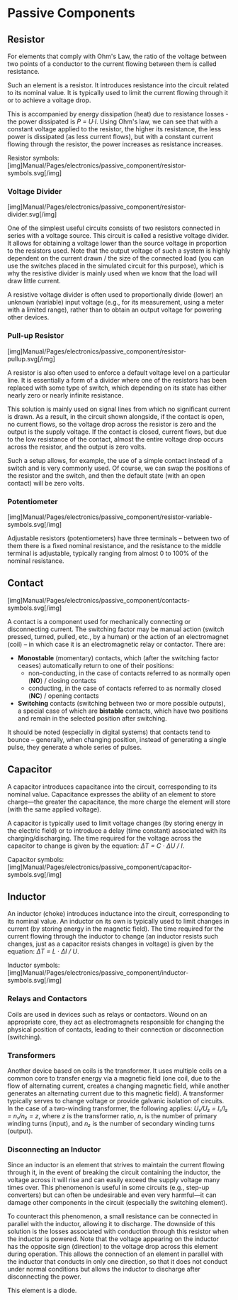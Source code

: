 <!--
SPDX-FileCopyrightText: Robert Ryszard Paciorek <rrp@opcode.eu.org>
SPDX-License-Identifier: MIT

AI tools (chat GPT) have been used for text translation and editing.
-->


Passive Components
==================

## Resistor

For elements that comply with Ohm's Law, the ratio of the voltage between two points of a conductor to the current flowing between them is called resistance.

Such an element is a resistor. It introduces resistance into the circuit related to its nominal value. It is typically used to limit the current flowing through it or to achieve a voltage drop.

This is accompanied by energy dissipation (heat) due to resistance losses - the power dissipated is *P = U·I*. Using Ohm's law, we can see that with a constant voltage applied to the resistor, the higher its resistance, the less power is dissipated (as less current flows), but with a constant current flowing through the resistor, the power increases as resistance increases.

Resistor symbols: [img]Manual/Pages/electronics/passive_component/resistor-symbols.svg[/img]

### Voltage Divider

[img]Manual/Pages/electronics/passive_component/resistor-divider.svg[/img]

One of the simplest useful circuits consists of two resistors connected in series with a voltage source. This circuit is called a resistive voltage divider. It allows for obtaining a voltage lower than the source voltage in proportion to the resistors used. Note that the output voltage of such a system is highly dependent on the current drawn / the size of the connected load (you can use the switches placed in the simulated circuit for this purpose), which is why the resistive divider is mainly used when we know that the load will draw little current.

A resistive voltage divider is often used to proportionally divide (lower) an unknown (variable) input voltage (e.g., for its measurement, using a meter with a limited range), rather than to obtain an output voltage for powering other devices.

### Pull-up Resistor

[img]Manual/Pages/electronics/passive_component/resistor-pullup.svg[/img]

A resistor is also often used to enforce a default voltage level on a particular line. It is essentially a form of a divider where one of the resistors has been replaced with some type of switch, which depending on its state has either nearly zero or nearly infinite resistance.

This solution is mainly used on signal lines from which no significant current is drawn. As a result, in the circuit shown alongside, if the contact is open, no current flows, so the voltage drop across the resistor is zero and the output is the supply voltage. If the contact is closed, current flows, but due to the low resistance of the contact, almost the entire voltage drop occurs across the resistor, and the output is zero volts.

Such a setup allows, for example, the use of a simple contact instead of a switch and is very commonly used. Of course, we can swap the positions of the resistor and the switch, and then the default state (with an open contact) will be zero volts.

### Potentiometer

[img]Manual/Pages/electronics/passive_component/resistor-variable-symbols.svg[/img]

Adjustable resistors (potentiometers) have three terminals – between two of them there is a fixed nominal resistance, and the resistance to the middle terminal is adjustable, typically ranging from almost 0 to 100% of the nominal resistance.

## Contact

[img]Manual/Pages/electronics/passive_component/contacts-symbols.svg[/img]

A contact is a component used for mechanically connecting or disconnecting current. The switching factor may be manual action (switch pressed, turned, pulled, etc., by a human) or the action of an electromagnet (coil) – in which case it is an electromagnetic relay or contactor. There are:

* **Monostable** (momentary) contacts, which (after the switching factor ceases) automatically return to one of their positions:
    * non-conducting, in the case of contacts referred to as normally open (**NO**) / closing contacts
    * conducting, in the case of contacts referred to as normally closed (**NC**) / opening contacts
* **Switching** contacts (switching between two or more possible outputs),
    a special case of which are **bistable** contacts, which have two positions and remain in the selected position after switching.

It should be noted (especially in digital systems) that contacts tend to bounce – generally, when changing position, instead of generating a single pulse, they generate a whole series of pulses.

## Capacitor

A capacitor introduces capacitance into the circuit, corresponding to its nominal value. Capacitance expresses the ability of an element to store charge—the greater the capacitance, the more charge the element will store (with the same applied voltage).

A capacitor is typically used to limit voltage changes (by storing energy in the electric field) or to introduce a delay (time constant) associated with its charging/discharging. The time required for the voltage across the capacitor to change is given by the equation: *ΔT = C · ΔU / I*.

Capacitor symbols: [img]Manual/Pages/electronics/passive_component/capacitor-symbols.svg[/img]

## Inductor

An inductor (choke) introduces inductance into the circuit, corresponding to its nominal value. An inductor on its own is typically used to limit changes in current (by storing energy in the magnetic field). The time required for the current flowing through the inductor to change (an inductor resists such changes, just as a capacitor resists changes in voltage) is given by the equation: *ΔT = L · ΔI / U*.

Inductor symbols: [img]Manual/Pages/electronics/passive_component/inductor-symbols.svg[/img]

### Relays and Contactors

Coils are used in devices such as relays or contactors. Wound on an appropriate core, they act as electromagnets responsible for changing the physical position of contacts, leading to their connection or disconnection (switching).

### Transformers

Another device based on coils is the transformer. It uses multiple coils on a common core to transfer energy via a magnetic field (one coil, due to the flow of alternating current, creates a changing magnetic field, while another generates an alternating current due to this magnetic field). A transformer typically serves to change voltage or provide galvanic isolation of circuits. In the case of a two-winding transformer, the following applies: *U₁/U₂ = I₁/I₂ = n₁/n₂ = z*, where *z* is the transformer ratio, *n₁* is the number of primary winding turns (input), and *n₂* is the number of secondary winding turns (output).

### Disconnecting an Inductor

Since an inductor is an element that strives to maintain the current flowing through it, in the event of breaking the circuit containing the inductor, the voltage across it will rise and can easily exceed the supply voltage many times over. This phenomenon is useful in some circuits (e.g., step-up converters) but can often be undesirable and even very harmful—it can damage other components in the circuit (especially the switching element).

To counteract this phenomenon, a small resistance can be connected in parallel with the inductor, allowing it to discharge. The downside of this solution is the losses associated with conduction through this resistor when the inductor is powered. Note that the voltage appearing on the inductor has the opposite sign (direction) to the voltage drop across this element during operation. This allows the connection of an element in parallel with the inductor that conducts in only one direction, so that it does not conduct under normal conditions but allows the inductor to discharge after disconnecting the power.

This element is a diode.
